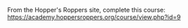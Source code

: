 From the Hopper's Roppers site, complete this course: <https://academy.hoppersroppers.org/course/view.php?id=9>
